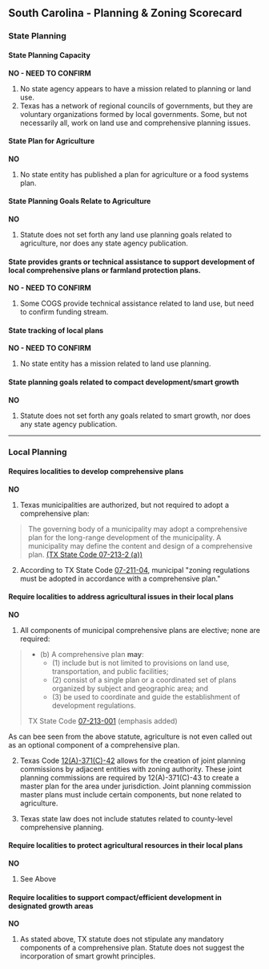 ## South Carolina - Planning & Zoning Scorecard

### State Planning

#### State Planning Capacity

**NO - NEED TO CONFIRM**

1.  No state agency appears to have a mission related to planning or land use.
2.  Texas has a network of regional councils of governments, but they are voluntary organizations formed by local governments. Some, but not necessarily all, work on land use and comprehensive planning issues.

####  State Plan for Agriculture

**NO**

1.  No state entity has published a plan for agriculture or a food systems plan.

#### State Planning Goals Relate to Agriculture

**NO**

1.  Statute does not set forth any land use planning goals related to agriculture, nor does any state agency publication.

#### State provides grants or technical assistance to support development of local comprehensive plans or farmland protection plans.

**NO - NEED TO CONFIRM**

1.  Some COGS provide technical assistance related to land use, but need to confirm funding stream.

#### State tracking of local plans

**NO - NEED TO CONFIRM**

1.  No state entity has a mission related to land use planning.

#### State planning goals related to compact development/smart growth

**NO**

1.  Statute does not set forth any goals related to smart growth, nor does any state agency publication.

---

### Local Planning

#### Requires localities to develop comprehensive plans

**NO**

1.  Texas municipalities are authorized, but not required to adopt a comprehensive plan:

  > The governing body of a municipality may adopt a comprehensive plan for the long-range development of the municipality.  A municipality may define the content and design of a comprehensive plan. [(TX State Code 07-213-2 (a))](http://www.statutes.legis.state.tx.us/DocViewer.aspx?DocKey=LG%2fLG.213&Phrases=%22planning+commission%22&HighlightType=1&ExactPhrase=True&QueryText=%22planning+commission%22)

2.  According to TX State Code [07-211-04](http://www.statutes.legis.state.tx.us/DocViewer.aspx?DocKey=LG%2fLG.211&Phrases=%22planning+commission%22&HighlightType=1&ExactPhrase=True&QueryText=%22planning+commission%22), municipal "zoning regulations must be adopted in accordance with a comprehensive plan."

#### Require localities to address agricultural issues in their local plans

**NO**

1. All components of municipal comprehensive plans are elective; none are required:

  >   * (b)  A comprehensive plan **may**:
  >     - (1)  include but is not limited to provisions on land use, transportation, and public facilities;
  >     - (2)  consist of a single plan or a coordinated set of plans organized by subject and geographic area;  and
  >     - (3) be used to coordinate and guide the establishment of development regulations.
  >
  >TX State Code [07-213-001](http://www.statutes.legis.state.tx.us/DocViewer.aspx?DocKey=LG%2fLG.213&Phrases=%22planning+commission%22&HighlightType=1&ExactPhrase=True&QueryText=%22planning+commission%22) (emphasis added)

  As can bee seen from the above statute, agriculture is not even called out as an optional component of a comprehensive plan.

2.  Texas Code [12(A)-371(C)-42](http://www.statutes.legis.state.tx.us/Docs/LG/htm/LG.371.htm) allows for the creation of joint planning commissions by adjacent entities with zoning authority. These joint planning commissions are required by 12(A)-371(C)-43 to create a master plan for the area under jurisdiction. Joint planning commission master plans must include certain components, but none related to agriculture.

3.  Texas state law does not include statutes related to county-level comprehensive planning.

#### Require localities to protect agricultural resources in their local plans

**NO**

1.  See Above

#### Require localities to support compact/efficient development in designated growth areas

**NO**


1.  As stated above, TX statute does not stipulate any mandatory components of a comprehensive plan. Statute does not suggest the incorporation of smart growht principles.
